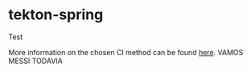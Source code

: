 # tekton-spring

Test

More information on the chosen CI method can be found [here](https://github.com/kenshinbon/tekton-spring/blob/main/CI.md).
VAMOS MESSI TODAVIA
